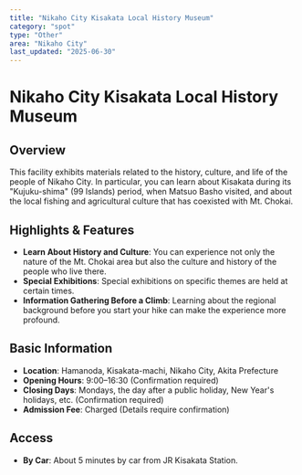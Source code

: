 ```yaml
---
title: "Nikaho City Kisakata Local History Museum"
category: "spot"
type: "Other"
area: "Nikaho City"
last_updated: "2025-06-30"
---
```


# Nikaho City Kisakata Local History Museum

## Overview
This facility exhibits materials related to the history, culture, and life of the people of Nikaho City. In particular, you can learn about Kisakata during its "Kujuku-shima" (99 Islands) period, when Matsuo Basho visited, and about the local fishing and agricultural culture that has coexisted with Mt. Chokai.

## Highlights & Features
- **Learn About History and Culture**: You can experience not only the nature of the Mt. Chokai area but also the culture and history of the people who live there.
- **Special Exhibitions**: Special exhibitions on specific themes are held at certain times.
- **Information Gathering Before a Climb**: Learning about the regional background before you start your hike can make the experience more profound.

## Basic Information
- **Location**: Hamanoda, Kisakata-machi, Nikaho City, Akita Prefecture
- **Opening Hours**: 9:00–16:30 (Confirmation required)
- **Closing Days**: Mondays, the day after a public holiday, New Year's holidays, etc. (Confirmation required)
- **Admission Fee**: Charged (Details require confirmation)

## Access
- **By Car**: About 5 minutes by car from JR Kisakata Station.